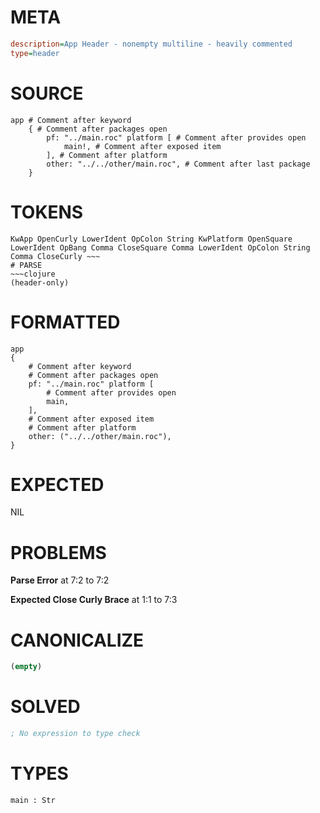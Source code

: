 # META
~~~ini
description=App Header - nonempty multiline - heavily commented
type=header
~~~
# SOURCE
~~~roc
app # Comment after keyword
	{ # Comment after packages open
		pf: "../main.roc" platform [ # Comment after provides open
			main!, # Comment after exposed item
		], # Comment after platform
		other: "../../other/main.roc", # Comment after last package
	}
~~~
# TOKENS
~~~text
KwApp OpenCurly LowerIdent OpColon String KwPlatform OpenSquare LowerIdent OpBang Comma CloseSquare Comma LowerIdent OpColon String Comma CloseCurly ~~~
# PARSE
~~~clojure
(header-only)
~~~
# FORMATTED
~~~roc
app
{
	# Comment after keyword
	# Comment after packages open
	pf: "../main.roc" platform [
		# Comment after provides open
		main,
	],
	# Comment after exposed item
	# Comment after platform
	other: ("../../other/main.roc"),
}

~~~
# EXPECTED
NIL
# PROBLEMS
**Parse Error**
at 7:2 to 7:2

**Expected Close Curly Brace**
at 1:1 to 7:3

# CANONICALIZE
~~~clojure
(empty)
~~~
# SOLVED
~~~clojure
; No expression to type check
~~~
# TYPES
~~~roc
main : Str
~~~
